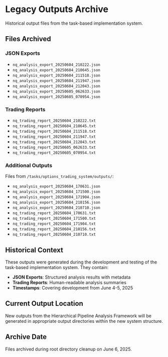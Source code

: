 # Legacy Outputs Archive

Historical output files from the task-based implementation system.

## Files Archived

### JSON Exports
- `nq_analysis_export_20250604_210222.json`
- `nq_analysis_export_20250604_210645.json`
- `nq_analysis_export_20250604_211518.json`
- `nq_analysis_export_20250604_211947.json`
- `nq_analysis_export_20250604_212043.json`
- `nq_analysis_export_20250605_062633.json`
- `nq_analysis_export_20250605_070954.json`

### Trading Reports
- `nq_trading_report_20250604_210222.txt`
- `nq_trading_report_20250604_210645.txt`
- `nq_trading_report_20250604_211518.txt`
- `nq_trading_report_20250604_211947.txt`
- `nq_trading_report_20250604_212043.txt`
- `nq_trading_report_20250605_062633.txt`
- `nq_trading_report_20250605_070954.txt`

### Additional Outputs
Files from `/tasks/options_trading_system/outputs/`:
- `nq_analysis_export_20250604_170631.json`
- `nq_analysis_export_20250604_171500.json`
- `nq_analysis_export_20250604_171904.json`
- `nq_analysis_export_20250604_210156.json`
- `nq_analysis_export_20250604_210710.json`
- `nq_trading_report_20250604_170631.txt`
- `nq_trading_report_20250604_171500.txt`
- `nq_trading_report_20250604_171904.txt`
- `nq_trading_report_20250604_210156.txt`
- `nq_trading_report_20250604_210710.txt`

## Historical Context

These outputs were generated during the development and testing of the task-based implementation system. They contain:

- **JSON Exports**: Structured analysis results with metadata
- **Trading Reports**: Human-readable analysis summaries
- **Timestamps**: Covering development from June 4-5, 2025

## Current Output Location

New outputs from the Hierarchical Pipeline Analysis Framework will be generated in appropriate output directories within the new system structure.

## Archive Date

Files archived during root directory cleanup on June 6, 2025.
